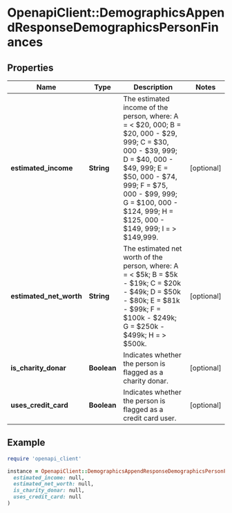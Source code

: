 # OpenapiClient::DemographicsAppendResponseDemographicsPersonFinances

## Properties

| Name | Type | Description | Notes |
| ---- | ---- | ----------- | ----- |
| **estimated_income** | **String** | The estimated income of the person, where: A &#x3D; &lt; $20, 000; B &#x3D; $20, 000 - $29, 999; C &#x3D; $30, 000 - $39, 999; D &#x3D; $40, 000 - $49, 999; E &#x3D; $50, 000 - $74, 999; F &#x3D; $75, 000 - $99, 999; G &#x3D; $100, 000 - $124, 999; H &#x3D; $125, 000 - $149, 999; I &#x3D; &gt; $149,999. | [optional] |
| **estimated_net_worth** | **String** | The estimated net worth of the person, where: A &#x3D; &lt; $5k; B &#x3D; $5k - $19k; C &#x3D; $20k - $49k; D &#x3D; $50k - $80k; E &#x3D; $81k - $99k; F &#x3D; $100k - $249k; G &#x3D; $250k - $499k; H &#x3D; &gt; $500k. | [optional] |
| **is_charity_donar** | **Boolean** | Indicates whether the person is flagged as a charity donar. | [optional] |
| **uses_credit_card** | **Boolean** | Indicates whether the person is flagged as a credit card user. | [optional] |

## Example

```ruby
require 'openapi_client'

instance = OpenapiClient::DemographicsAppendResponseDemographicsPersonFinances.new(
  estimated_income: null,
  estimated_net_worth: null,
  is_charity_donar: null,
  uses_credit_card: null
)
```

